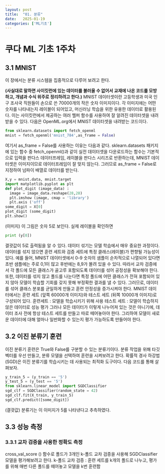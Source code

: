 ```yaml
---
layout: post
title:  "01. 분류"
date:   2025-01-19
categories: ['ML기초']
---
```

# 쿠다 ML 기초 1주차
## 3.1 MNIST
이 장에서는 분류 시스템을 집중적으로 다루어 보려고 한다. 

**(사실대로 말하면 사이킷런에 있는 데이터를 불러올 수 없어서 교재에 나온 코드를 모방하고, 개념과 수식 위주로 정리하려고 한다.)**
MNIST 데이터셋이란 고등학생과 미국 인구 조사국 직원들이 손으로 쓴 70000개의 작은 숫자 이미지이다. 각 이미지에는 어떤 숫자를 나타내는지 레이블이 되어있고, 머신러닝 학습을 위한 유용한 데이터로 활용된다.
이는 사이킷런에서 제공하는 여러 헬퍼 함수를 사용하여 잘 알려진 데이터셋을 내려받을 수 있다.
다음은 OpenML.org에서 MNIST 데이터셋을 내려받는 코드이다.

```python
from sklearn.datasets import fetch_openml
mnist = fetch_openml('mnist_784',as_frame = False)
```
여기서 as_frame = False를 사용하는 이유는 다음과 같다. sklearn.datasets 패키지에 있는 함수 중 fetch_openml()과 같이 실전 데이터셋을 다운로드하는 함수는 기본적으로 입력을 판다스 데이터프레임, 레이블을 판다스 시리즈로 반환하는데, MNIST 데이터셋은 이미지이므로 데이터프레임이 잘 맞지 않는다. 그러므로 as_frame = False로 지정하여 넘파이 배열로 데이터를 받는다.
```python
X,y = mnist.data, mnist.target
import matplotlib.pyplot as plt
def plot_digit (image_data) :
  image = image_data.reshape(28,28)
  plt.imshow (image, cmap = 'library')
  plt.axis ('off')
some_digit = X[0]
plot_digit (some_digit)
plt.show()
```
(이미지)
이 그림은 숫자 5로 보인다. 실제 레이블을 확인하면
```python
print (y[0])
```
결괏값이 5로 출력됨을 알 수 있다.
데이터 섞기는 모델 학습에서 매우 중요한 과정이다. 데이터를 섞지 않으면 훈련 세트와 검증 세트에 특정 클래스(레이블)가 편향될 가능성이 있다. 예를 들어, MNIST 데이터셋에서 0-9 숫자의 샘플이 순차적으로 나열되어 있다면 초반 샘플에는 주로 0,1이 많고 후반에는 8,9가 몰려 있을 수 있다. 따라서 교차 검증에서 각 폴드에 모든 클래스가 골고루 포함되도록 데이터를 섞어 공정성을 확보해야 한다. 또한, 데이터를 섞지 않고 폴드를 나눈다면 특정 폴드에 어떤 클래스가 전혀 포함되어 있지 않아 모델이 학습할 기회를 갖지 못해 부정확한 결과를 낼 수 있다. 
그러므로, 데이터를 섞어 클래스 분포를 균일하게 만들고 훈련 안정성을 증가시켜야 한다. 
MNIST 데이터에서는 훈련 세트 (앞쪽 60000개 이미지)와 테스트 세트 (뒤쪽 10000개 이미지)로 구성되어 있다. 
훈련세트 : 모델을 학습시키기 위해 사용
테스트 세트 : 모델이 학습하지 않은 데이터로 성능 평가
그러나 모든 데이터가 이렇게 나누어져 있는 것은 아니기에, 데이터 조사 전에 항상 테스트 세트를 만들고 따로 떼어놓아야 한다. 그리하여 모델이 새로운 데이터에 대해 얼마나 일반화할 수 있는지 평가 가능하도록 만들어야 한다.

## 3.2 이진 분류기 훈련
이진 분류기 훈련은 True와 False를 구분할 수 있는 분류기이다. 분류 작업을 위해 타깃 벡터를 우선 만들고, 분류 모델을 선택하여 훈련을 시켜보려고 한다. 확률적 경사 하강법(SGD)은 이진 분류기를 학습시키는 데 사용되는 최적화 도구이다. 
다음 코드를 통해 살펴보자.
```python
y_train_5 = (y_train == '5')
y_test_5 = (y_test == '5')
from sklearn.linear_model import SGDClassifier
sgd_clf = SGDClassifier(random_state = 42)
sgd_clf.fit(X_train, y_train_5)
sgd_clf.predict([some_digit])
```
(결괏값)
분류기는 이 이미지가 5를 나타낸다고 추측하였다.

## 3.3 성능 측정
### 3.3.1 교차 검증을 사용한 정확도 측정
cross_val_score () 함수로 폴드가 3개인 k-폴드 교차 검증을 사용해 SGDClassifier 모델을 평가해보려고 한다.
k-폴드 교차 검증 : 훈련 세트를 k개의 폴드로 나누고, 평가를 위해 매번 다른 폴드를 떼어놓고 모델을 k번 훈련함

